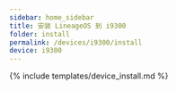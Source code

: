 ```yaml
---
sidebar: home_sidebar
title: 安装 LineageOS 到 i9300
folder: install
permalink: /devices/i9300/install
device: i9300
---
```

{% include templates/device_install.md %}
